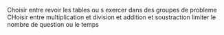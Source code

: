 Choisir entre revoir les tables ou s exercer dans des groupes de probleme
CHoisir entre multiplication et division et addition et soustraction
limiter le nombre de question ou le temps

